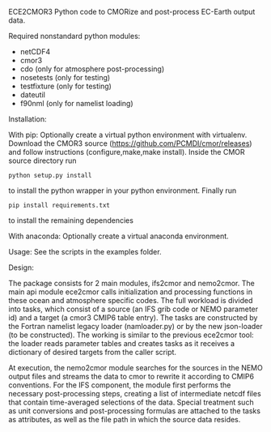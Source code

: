 ECE2CMOR3 Python code to CMORize and post-process EC-Earth output data.

Required nonstandard python modules:

* netCDF4
* cmor3
* cdo (only for atmosphere post-processing)
* nosetests (only for testing)
* testfixture (only for testing)
* dateutil
* f90nml (only for namelist loading)

Installation:

With pip: Optionally create a virtual python environment with virtualenv. Download the CMOR3 source (https://github.com/PCMDI/cmor/releases) and follow instructions (configure,make,make install). Inside the CMOR source directory run
```shell
python setup.py install
```
to install the python wrapper in your python environment. Finally run
```shell
pip install requirements.txt
```
to install the remaining dependencies

With anaconda: Optionally create a virtual anaconda environment.

Usage: See the scripts in the examples folder.

Design:

The package consists for 2 main modules, ifs2cmor and nemo2cmor. The main api module ece2cmor calls initialization and processing functions in these ocean and atmosphere specific codes. The full workload is divided into tasks, which consist of a source (an IFS grib code or NEMO parameter id) and a target (a cmor3 CMIP6 table entry). The tasks are constructed by the Fortran namelist legacy loader (namloader.py) or by the new json-loader (to be constructed). The working is similar to the previous ece2cmor tool: the loader reads parameter tables and creates tasks as it receives a dictionary of desired targets from the caller script.

At execution, the nemo2cmor module searches for the sources in the NEMO output files and streams the data to cmor to rewrite it according to CMIP6 conventions. For the IFS component, the module first performs the necessary post-processing steps, creating a list of intermediate netcdf files that contain time-averaged selections of the data. Special treatment such as unit conversions and post-processing formulas are attached to the tasks as attributes, as well as the file path in which the source data resides.
